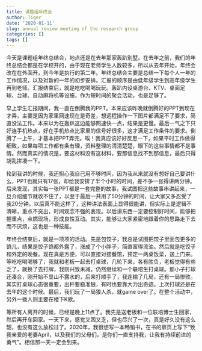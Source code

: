 ```yaml
---
title: 课题组年终会
author: Tiger
date: '2020-01-11'
slug: annual review meeting of the research group
categories: []
tags: []
---
```


今天是课题组年终总结会，地点还是在去年那家轰趴别墅。在去年之前，我们的年终总结会都是在学校开的，由于现在老师学生人数较多，所以从去年开始，年终会改在在外面开，到今年是执行的第二年。年终总结会主要是总结一下每个人一年的工作情况，以及对新的一年的初步安排。汇报的顺序是由低年级学生到高年级学生再到老师。汇报结束后，就是吃吃喝喝玩玩。轰趴内设桌游台、KTV、桌面足球、台球、自动麻将机等设施，作为短时间的聚会活动，也是足够了。

早上学生汇报期间，我一直在倒腾我的PPT。本来应该昨晚就倒腾好的PPT到现在才弄，主要是因为家里网速现在是奇差，想远程操作一下图片都满足不了要求，简直没法工作。本来以为在轰趴这边能够网速快一点，结果是更慢。最后一气之下只好连手机热点，好在手机热点比家里的信号好很多，这才满足工作条件的要求。倒腾了一上午，才基本把PPT弄完。唉！我真应该好好反思一下，如果平时工作做得细致，如果每项工作都有条有理，资料整理的清清楚楚，眼下的这些事情都不是事情。然而真实的情况是，要这材料没有这材料，要那信息找不到那信息，最后只得胡乱拼凑一下。

轮到我讲的时候，我还担心我自己用不够时间，因为我从来就没有想好自己要讲什么，PPT也就只有17张，却给我安排了半个小时的时间，差不多一张得讲两分钟。后来发现，其实每一张PPT都是一套完整的故事，我试图把这些故事串讲起来，一旦介绍细节就收不住了，以至于最后一共用了50分钟的时间，让大家又多忍受了我20分钟。以后真不能这样了，这种讲法表面上显得很能讲，但实际上是逻辑不清晰，重点不突出，时间观念不强的表现。以后讲东西一定要控制好时间，能够把握重点，点燃现场，形成良性互动。其实，能够让大家紧密地跟着你的思路走下去而不厌烦，这也是一种技能。

年终会结束后，就是一项项的活动。先是包饺子，我总是试图把饺子里面包更多的馅儿，结果是饺子馅都外露了，涨成了个小胖子，简直富得流油。然后就是吃饺子和外定的晚餐。现在真是方便，可以直接对接餐馆，预定一两桌饭菜，送上门来。等吃吃喝喝够了，我就和老板一起去打桌球，几轮下来，各有胜负，老板觉得有些乏了，就换了去打牌，我则兴致未减，仍然继续和一个联培生打桌球。那小子打球还凑合，刚开始不显山不露水的，后来打顺手了，我连输了几局，还有一局惨败。其实打桌球心态很重要，出杆要稳准狠，有时也要靠大力出奇迹。上次打球还是在去年的这个时候。最后，我们玩了一局狼人杀，就game over了。在整个活动中，另外一拨人则主要在楼下K歌。

等所有人离开的时候，已经是晚上11点了。我先是送老板和一位联培博士生回家，然后再开车回家。一天下来，感觉又困又乏，但也尽兴了一次，真是好久没有这么韶，也没有这么放松过了。2020年，我很想写一本畅销书，在书的扉页上写下“致我亲爱的老婆April，以及我们的父母们，是你们一直支持我，让我有持续前进的勇气”。相信那一天一定会到来。

